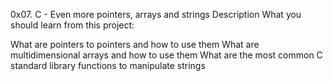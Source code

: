 0x07. C - Even more pointers, arrays and strings
Description
What you should learn from this project:

What are pointers to pointers and how to use them
What are multidimensional arrays and how to use them
What are the most common C standard library functions to manipulate strings

